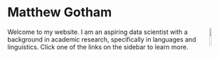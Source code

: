 # Matthew Gotham

<img align="right" width="10%" src="https://cas.oslo.no/getfile.php/1321922-1507295069/z%20Services/UploadService/ctwebform-template-2/Matthew_72.jpg%20%28avatar_list%29.jpg">

Welcome to my website. I am an aspiring data scientist with a background in academic research, specifically in languages and linguistics. Click one of the links on the sidebar to learn more.

<!--
**MatthewGotham/MatthewGotham** is a ✨ _special_ ✨ repository because its `README.md` (this file) appears on your GitHub profile.

Here are some ideas to get you started:

- 🔭 I’m currently working on ...
- 🌱 I’m currently learning ...
- 👯 I’m looking to collaborate on ...
- 🤔 I’m looking for help with ...
- 💬 Ask me about ...
- 📫 How to reach me: ...
- 😄 Pronouns: ...
- ⚡ Fun fact: ...
-->
